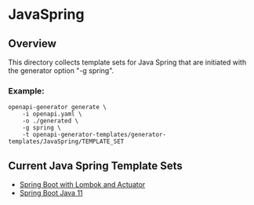 JavaSpring
==========

## Overview
This directory collects template sets for Java Spring that are initiated with the generator option "-g spring".

### Example:
```
openapi-generator generate \
	-i openapi.yaml \
	-o ./generated \
	-g spring \
    -t openapi-generator-templates/generator-templates/JavaSpring/TEMPLATE_SET
```

## Current Java Spring Template Sets
* [Spring Boot with Lombok and Actuator](./spring-boot-lombok-actuator/readme.md)
* [Spring Boot Java 11](./java11/readme.md)